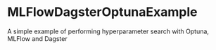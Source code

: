 # MLFlowDagsterOptunaExample
A simple example of performing hyperparameter search with Optuna, MLFlow and Dagster

